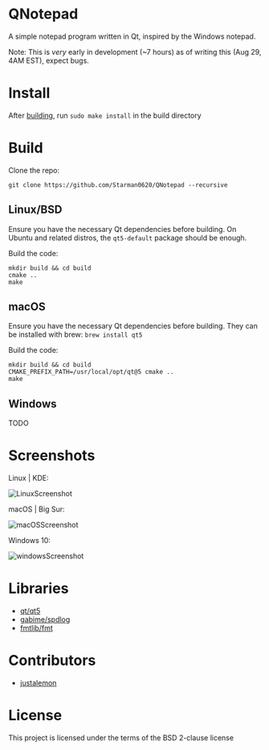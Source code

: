 # QNotepad
A simple notepad program written in Qt, inspired by the Windows notepad.

Note: This is *very* early in development (~7 hours) as of writing this (Aug 29, 4AM EST), expect bugs.
  
# Install

After [building](https://github.com/Starman0620/QNotepad#build), run `sudo make install` in the build directory

# Build
Clone the repo:

```
git clone https://github.com/Starman0620/QNotepad --recursive
```

## Linux/BSD
Ensure you have the necessary Qt dependencies before building. On Ubuntu and related distros, the `qt5-default` package should be enough.

Build the code:

```
mkdir build && cd build
cmake ..
make
```

## macOS
Ensure you have the necessary Qt dependencies before building. They can be installed with brew: `brew install qt5`

Build the code:

```
mkdir build && cd build
CMAKE_PREFIX_PATH=/usr/local/opt/qt@5 cmake ..
make
```

## Windows
TODO

# Screenshots
Linux | KDE:

![LinuxScreenshot](https://raw.githubusercontent.com/Starman0620/QNotepad/master/screenshot.png  "Linux Screenshot")


macOS | Big Sur:

![macOSScreenshot](https://raw.githubusercontent.com/Starman0620/QNotepad/master/macos-screenshot.png  "macOS Screenshot")


Windows 10:

![windowsScreenshot](https://raw.githubusercontent.com/Starman0620/QNotepad/master/windows-screenshot.png "Windows Screenshot")

# Libraries
* [qt/qt5](https://github.com/qt/qt5)
* [gabime/spdlog](https://github.com/gabime/spdlog)
* [fmtlib/fmt](https://github.com/fmtlib/fmt)

# Contributors
* [justalemon](https://github.com/justalemon/)

# License
This project is licensed under the terms of the BSD 2-clause license